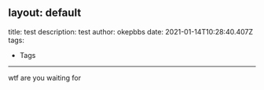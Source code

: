 layout: default
---
title: test
description: test
author: okepbbs
date: 2021-01-14T10:28:40.407Z
tags:
  - Tags
---
wtf are you waiting for
